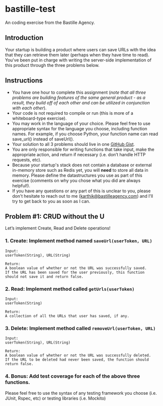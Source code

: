 # bastille-test
An coding exercise from the Bastille Agency.

## Introduction
Your startup is building a product where users can save URLs with the idea that they can retrieve them later (perhaps when they have time to read). You've been put in charge with writing the server-side implementation of this product through the three problems below.

## Instructions

* You have one hour to complete this assignment (*note that all three problems are building features of the same general product - as a result, they build off of each other and can be utilized in conjunction with each other*).
* Your code is not required to compile or run (this is more of a whiteboard-type exercise).
* You may work in the language of your choice.  Please feel free to use appropriate syntax for the language you choose, including function names. For example, if you choose Python, your function name can read save_url() instead of saveUrl().
* Your solution to all 3 problems should live in one <a href="https://gist.github.com/" target="_blank">GitHub Gist</a>.
* You are only responsible for writing functions that take input, make the appropriate action, and return if necessary (i.e. don’t handle HTTP requests, etc).
* Because your startup's stack does not contain a database or external in-memory store such as Redis yet, you will **need** to store all data in memory.  Please define the datastructures you use as part of this exercise (comments on why you chose what you did are always helpful!).
* If you have any questions or any part of this is unclear to you, please don't hesitate to reach out to me (karthik@bastilleagency.com) and I'll try to get back to you as soon as I can.

## Problem #1: CRUD without the U

Let’s implement Create, Read and Delete operations!

### 1. Create: Implement method named `saveUrl(userToken, URL)`
```  
Input: 
userToken(String), URL(String)

Return: 
A boolean value of whether or not the URL was successfully saved. 
If the URL has been saved for the user previously, this function
should not save it and return false. 
```

### 2. Read: Implement method called `getUrls(userToken)`
```
Input: 
userToken(String)

Return: 
A collection of all the URLs that user has saved, if any.
```

### 3. Delete: Implement method called `removeUrl(userToken, URL)`
```
Input: 
userToken(String), URL(String)

Return: 
A boolean value of whether or not the URL was successfully deleted. 
If the URL to be deleted had never been saved, the function should 
return false.
```

### 4. Bonus: Add test coverage for each of the above three functions. 

Please feel free to use the syntax of any testing framework you choose (i.e. JUnit, Rspec, etc) or testing libraries (i.e. Mockito)
